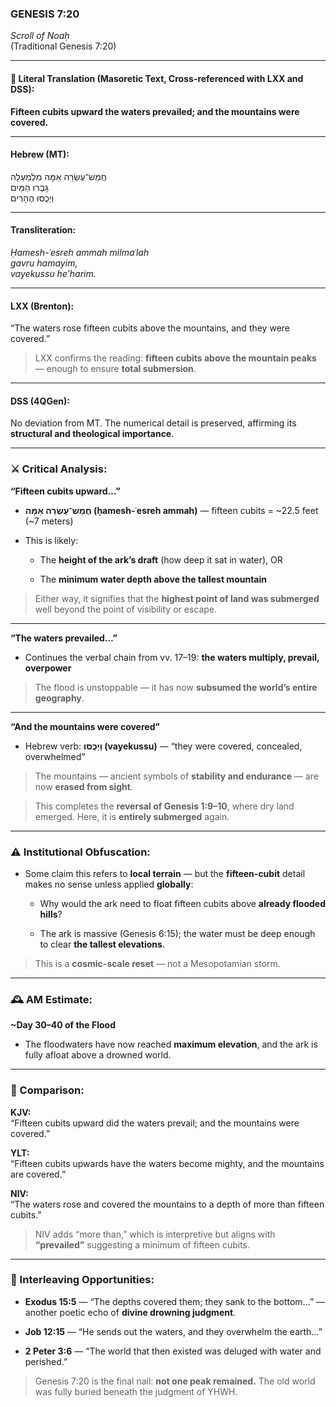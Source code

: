 ### **GENESIS 7:20**

_Scroll of Noaḥ_  
(Traditional Genesis 7:20)

---

#### 📜 Literal Translation (Masoretic Text, Cross-referenced with LXX and DSS):

**Fifteen cubits upward the waters prevailed; and the mountains were covered.**

---

#### Hebrew (MT):

חֲמֵשׁ־עֶשְׂרֵה אַמָּה מִלְמַעְלָה  
גָּבְרוּ הַמַּיִם  
וַיְכֻסּוּ הֶהָרִים

---

#### Transliteration:

_Ḥamesh-ʿesreh ammah milmaʿlah  
gavru hamayim,  
vayekussu he’harim._

---

#### LXX (Brenton):

“The waters rose fifteen cubits above the mountains, and they were covered.”

> LXX confirms the reading: **fifteen cubits above the mountain peaks** — enough to ensure **total submersion**.

---

#### DSS (4QGen):

No deviation from MT. The numerical detail is preserved, affirming its **structural and theological importance**.

---

### ⚔️ Critical Analysis:

**“Fifteen cubits upward…”**

- **חֲמֵשׁ־עֶשְׂרֵה אַמָּה (ḥamesh-ʿesreh ammah)** — fifteen cubits = ~22.5 feet (~7 meters)
    
- This is likely:
    
    - The **height of the ark’s draft** (how deep it sat in water), OR
        
    - The **minimum water depth above the tallest mountain**
        

> Either way, it signifies that the **highest point of land was submerged** well beyond the point of visibility or escape.

---

**“The waters prevailed…”**

- Continues the verbal chain from vv. 17–19: **the waters multiply, prevail, overpower**
    

> The flood is unstoppable — it has now **subsumed the world’s entire geography**.

---

**“And the mountains were covered”**

- Hebrew verb: **וַיְכֻסּוּ (vayekussu)** — “they were covered, concealed, overwhelmed”
    

> The mountains — ancient symbols of **stability and endurance** — are now **erased from sight**.

> This completes the **reversal of Genesis 1:9–10**, where dry land emerged. Here, it is **entirely submerged** again.

---

### ⚠️ Institutional Obfuscation:

- Some claim this refers to **local terrain** — but the **fifteen-cubit** detail makes no sense unless applied **globally**:
    
    - Why would the ark need to float fifteen cubits above **already flooded hills**?
        
    - The ark is massive (Genesis 6:15); the water must be deep enough to clear **the tallest elevations**.
        

> This is a **cosmic-scale reset** — not a Mesopotamian storm.

---

### 🕰️ AM Estimate:

**~Day 30–40 of the Flood**

- The floodwaters have now reached **maximum elevation**, and the ark is fully afloat above a drowned world.
    

---

### 📖 Comparison:

**KJV:**  
“Fifteen cubits upward did the waters prevail; and the mountains were covered.”

**YLT:**  
“Fifteen cubits upwards have the waters become mighty, and the mountains are covered.”

**NIV:**  
“The waters rose and covered the mountains to a depth of more than fifteen cubits.”

> NIV adds “more than,” which is interpretive but aligns with **“prevailed”** suggesting a minimum of fifteen cubits.

---

### 🔗 Interleaving Opportunities:

- **Exodus 15:5** — “The depths covered them; they sank to the bottom…” — another poetic echo of **divine drowning judgment**.
    
- **Job 12:15** — “He sends out the waters, and they overwhelm the earth…”
    
- **2 Peter 3:6** — “The world that then existed was deluged with water and perished.”
    

> Genesis 7:20 is the final nail: **not one peak remained.** The old world was fully buried beneath the judgment of YHWH.
